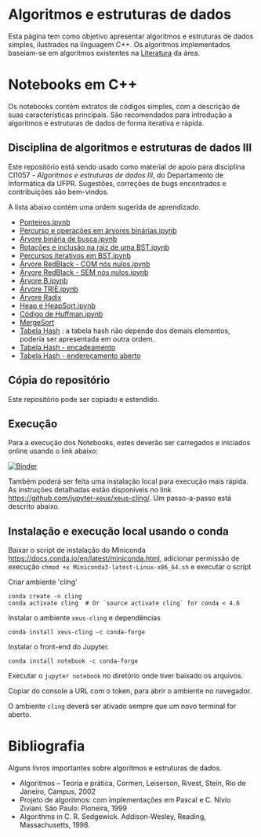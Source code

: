 # Algoritmos e estruturas de dados


Esta página tem como objetivo apresentar algoritmos e estruturas de dados simples, ilustrados na linguagem C++. Os algoritmos implementados baseiam-se em algoritmos existentes na [Literatura](#bibliografia) da área.

# Notebooks em C++

Os notebooks contém extratos de códigos simples, com a descrição de suas características principais. São recomendados para introdução a algoritmos e estruturas de dados de forma iterativa e rápida.


## Disciplina de algoritmos e estruturas de dados III
Este repositório está sendo usado como material de apoio para disciplina CI1057 - _Algoritmos e estruturas de dados III_, do Departamento de Informática da UFPR. Sugestões, correções de bugs encontrados e contribuições são bem-vindos.

A lista abaixo contém uma ordem sugerida de aprendizado.

- [Ponteiros.ipynb](https://github.com/Marcosddf/algoritmoseestruturasdedados/blob/master/Ponteiros.ipynb)
- [Percurso e operações em árvores binárias.ipynb](https://github.com/Marcosddf/algoritmoseestruturasdedados/blob/master/percuso_operacoes_arvores_binarias.ipynb)
- [Árvore binária de busca.ipynb](https://github.com/Marcosddf/algoritmoseestruturasdedados/blob/master/arvore_binaria_busca.ipynb)
- [Rotações e inclusão na raiz de uma BST.ipynb](https://github.com/Marcosddf/algoritmoseestruturasdedados/blob/master/inclusao_na_raiz_rotacoes.ipynb)
- [Percursos iterativos em BST.ipynb](https://github.com/Marcosddf/algoritmoseestruturasdedados/blob/master/percurso_iterativo.ipynb)
- [Árvore RedBlack - COM nós nulos.ipynb](https://github.com/Marcosddf/algoritmoseestruturasdedados/blob/master/arvore_red_black-nos-nulos.ipynb)
- [Árvore RedBlack - SEM nós nulos.ipynb](https://github.com/Marcosddf/algoritmoseestruturasdedados/blob/master/arvore_red_black-nos-nulos.ipynb)
- [Árvore B.ipynb](https://github.com/Marcosddf/algoritmoseestruturasdedados/blob/master/arvore_B.ipynb)
- [Árvore TRIE.ipynb](https://github.com/Marcosddf/algoritmoseestruturasdedados/blob/master/arvore_TRIE.ipynb)
- [Árvore Radix](https://github.com/Marcosddf/algoritmoseestruturasdedados/blob/master/radix_tree.ipynb)
- [Heap e HeapSort.ipynb](https://github.com/Marcosddf/algoritmoseestruturasdedados/blob/master/heap_heap_sort.ipynb)
- [Código de Huffman.ipynb](https://github.com/Marcosddf/algoritmoseestruturasdedados/blob/master/huffman.ipynb)
- [MergeSort](https://github.com/Marcosddf/algoritmoseestruturasdedados/blob/master/merge_sort.ipynb)
- [Tabela Hash](https://github.com/Marcosddf/algoritmoseestruturasdedados/blob/master/tabela_hash_simples.ipynb) : a tabela hash não depende dos demais elementos, poderia ser apresentada em outra ordem.
- [Tabela Hash - encadeamento](https://github.com/Marcosddf/algoritmoseestruturasdedados/blob/master/tabela_hash_encadeamento.ipynb)
- [Tabela Hash - endereçamento aberto](https://github.com/Marcosddf/algoritmoseestruturasdedados/blob/master/tabela_hash_enderecamento_aberto.ipynb)


## Cópia do repositório

Este repositório pode ser copiado e estendido.

## Execução

Para a execução dos Notebooks, estes deverão ser carregados e iniciados online usando o link abaixo:

[![Binder](https://mybinder.org/badge_logo.svg)](https://mybinder.org/v2/gh/Marcosddf/algoritmoseestruturasdedados/master)

Também poderá ser feita uma instalação local para execução mais rápida. As instruções detalhadas estão disponíveis no link https://github.com/jupyter-xeus/xeus-cling/. Um passo-a-passo está descrito abaixo.

## Instalação e execução local usando o conda

Baixar o script de instalação do Miniconda https://docs.conda.io/en/latest/miniconda.html, adicionar permissão de execução `chmod +x Miniconda3-latest-Linux-x86_64.sh` e executar o script 

Criar ambiente 'cling'

```
conda create -n cling
conda activate cling  # Or `source activate cling` for conda < 4.6
```

Instalar o ambiente `xeus-cling` e dependências

```
conda install xeus-cling -c conda-forge
```

Instalar o front-end do Jupyter.

```
conda install notebook -c conda-forge
```

Executar o `jupyter notebook` no diretório onde tiver baixado os arquivos.

Copiar do console a URL com o token, para abrir o ambiente no navegador.

O ambiente `cling` deverá ser ativado sempre que um novo terminal for aberto.

# Bibliografia

Alguns livros importantes sobre algoritmos e estruturas de dados.

- Algoritmos – Teoria e prática, Cormen, Leiserson, Rivest, Stein, Rio de Janeiro, Campus, 2002
- Projeto de algoritmos: com implementações em Pascal e C. Nívio Ziviani. São Paulo: Pioneira, 1999
- Algorithms in C. R. Sedgewick. Addison-Wesley, Reading, Massachusetts, 1998.
